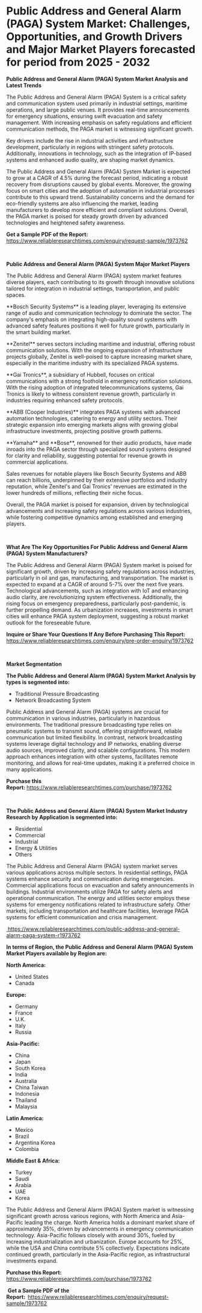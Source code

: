 <p><h1>Public Address and General Alarm (PAGA) System Market: Challenges, Opportunities, and Growth Drivers and Major Market Players forecasted for period from 2025 - 2032</h1></p><p><strong>Public Address and General Alarm (PAGA) System Market Analysis and Latest Trends</strong></p>
<p><p>The Public Address and General Alarm (PAGA) System is a critical safety and communication system used primarily in industrial settings, maritime operations, and large public venues. It provides real-time announcements for emergency situations, ensuring swift evacuation and safety management. With increasing emphasis on safety regulations and efficient communication methods, the PAGA market is witnessing significant growth. </p><p>Key drivers include the rise in industrial activities and infrastructure development, particularly in regions with stringent safety protocols. Additionally, innovations in technology, such as the integration of IP-based systems and enhanced audio quality, are shaping market dynamics. </p><p>The Public Address and General Alarm (PAGA) System Market is expected to grow at a CAGR of 4.5% during the forecast period, indicating a robust recovery from disruptions caused by global events. Moreover, the growing focus on smart cities and the adoption of automation in industrial processes contribute to this upward trend. Sustainability concerns and the demand for eco-friendly systems are also influencing the market, leading manufacturers to develop more efficient and compliant solutions. Overall, the PAGA market is poised for steady growth driven by advanced technologies and heightened safety awareness.</p></p>
<p><strong>Get a Sample PDF of the Report:&nbsp;</strong> <a href="https://www.reliableresearchtimes.com/enquiry/request-sample/1973762?utm_campaign=3325&utm_medium=2&utm_source=Github&utm_content=ia&utm_term=12042025&utm_id=public-address-and-general-alarm-paga-system">https://www.reliableresearchtimes.com/enquiry/request-sample/1973762</a></p>
<p>&nbsp;</p>
<p><strong>Public Address and General Alarm (PAGA) System Major Market Players</strong></p>
<p><p>The Public Address and General Alarm (PAGA) system market features diverse players, each contributing to its growth through innovative solutions tailored for integration in industrial settings, transportation, and public spaces.</p><p>**Bosch Security Systems** is a leading player, leveraging its extensive range of audio and communication technology to dominate the sector. The company's emphasis on integrating high-quality sound systems with advanced safety features positions it well for future growth, particularly in the smart building market.</p><p>**Zenitel** serves sectors including maritime and industrial, offering robust communication solutions. With the ongoing expansion of infrastructure projects globally, Zenitel is well-poised to capture increasing market share, especially in the maritime industry with its specialized PAGA systems.</p><p>**Gai Tronics**, a subsidiary of Hubbell, focuses on critical communications with a strong foothold in emergency notification solutions. With the rising adoption of integrated telecommunications systems, Gai Tronics is likely to witness consistent revenue growth, particularly in industries requiring enhanced safety protocols.</p><p>**ABB (Cooper Industries)** integrates PAGA systems with advanced automation technologies, catering to energy and utility sectors. Their strategic expansion into emerging markets aligns with growing global infrastructure investments, projecting positive growth patterns.</p><p>**Yamaha** and **Bose**, renowned for their audio products, have made inroads into the PAGA sector through specialized sound systems designed for clarity and reliability, suggesting potential for revenue growth in commercial applications.</p><p>Sales revenues for notable players like Bosch Security Systems and ABB can reach billions, underpinned by their extensive portfolios and industry reputation, while Zenitel's and Gai Tronics' revenues are estimated in the lower hundreds of millions, reflecting their niche focus.</p><p>Overall, the PAGA market is poised for expansion, driven by technological advancements and increasing safety regulations across various industries, while fostering competitive dynamics among established and emerging players.</p></p>
<p>&nbsp;</p>
<p><strong>What Are The Key Opportunities For Public Address and General Alarm (PAGA) System Manufacturers?</strong></p>
<p><p>The Public Address and General Alarm (PAGA) System market is poised for significant growth, driven by increasing safety regulations across industries, particularly in oil and gas, manufacturing, and transportation. The market is expected to expand at a CAGR of around 5-7% over the next five years. Technological advancements, such as integration with IoT and enhancing audio clarity, are revolutionizing system effectiveness. Additionally, the rising focus on emergency preparedness, particularly post-pandemic, is further propelling demand. As urbanization increases, investments in smart cities will enhance PAGA system deployment, suggesting a robust market outlook for the foreseeable future.</p></p>
<p><strong>Inquire or Share Your Questions If Any Before Purchasing This Report:</strong> <a href="https://www.reliableresearchtimes.com/enquiry/pre-order-enquiry/1973762?utm_campaign=3325&utm_medium=2&utm_source=Github&utm_content=ia&utm_term=12042025&utm_id=public-address-and-general-alarm-paga-system">https://www.reliableresearchtimes.com/enquiry/pre-order-enquiry/1973762</a></p>
<p>&nbsp;</p>
<p><strong>Market Segmentation</strong></p>
<p><strong>The Public Address and General Alarm (PAGA) System Market Analysis by types is segmented into:</strong></p>
<p><ul><li>Traditional Pressure Broadcasting</li><li>Network Broadcasting System</li></ul></p>
<p><p>Public Address and General Alarm (PAGA) systems are crucial for communication in various industries, particularly in hazardous environments. The traditional pressure broadcasting type relies on pneumatic systems to transmit sound, offering straightforward, reliable communication but limited flexibility. In contrast, network broadcasting systems leverage digital technology and IP networks, enabling diverse audio sources, improved clarity, and scalable configurations. This modern approach enhances integration with other systems, facilitates remote monitoring, and allows for real-time updates, making it a preferred choice in many applications.</p></p>
<p><strong>Purchase this Report:&nbsp;</strong><a href="https://www.reliableresearchtimes.com/purchase/1973762?utm_campaign=3325&utm_medium=2&utm_source=Github&utm_content=ia&utm_term=12042025&utm_id=public-address-and-general-alarm-paga-system">https://www.reliableresearchtimes.com/purchase/1973762</a></p>
<p>&nbsp;</p>
<p><strong>The Public Address and General Alarm (PAGA) System Market Industry Research by Application is segmented into:</strong></p>
<p><ul><li>Residential</li><li>Commercial</li><li>Industrial</li><li>Energy & Utilities</li><li>Others</li></ul></p>
<p><p>The Public Address and General Alarm (PAGA) system market serves various applications across multiple sectors. In residential settings, PAGA systems enhance security and communication during emergencies. Commercial applications focus on evacuation and safety announcements in buildings. Industrial environments utilize PAGA for safety alerts and operational communication. The energy and utilities sector employs these systems for emergency notifications related to infrastructure safety. Other markets, including transportation and healthcare facilities, leverage PAGA systems for efficient communication and crisis management.</p></p>
<p><a href="https://www.reliableresearchtimes.com/public-address-and-general-alarm-paga-system-r1973762?utm_campaign=3325&utm_medium=2&utm_source=Github&utm_content=ia&utm_term=12042025&utm_id=public-address-and-general-alarm-paga-system">&nbsp;https://www.reliableresearchtimes.com/public-address-and-general-alarm-paga-system-r1973762</a></p>
<p><strong>In terms of Region, the Public Address and General Alarm (PAGA) System Market Players available by Region are:</strong></p>
<p>
    <p> <strong> North America: </strong>
        <ul>
            <li>United States</li>
            <li>Canada</li>
        </ul>
        </p> 
    <p> <strong> Europe: </strong>
        <ul>
            <li>Germany</li>
            <li>France</li>
            <li>U.K.</li>
            <li>Italy</li>
            <li>Russia</li>
        </ul>
        </p> 
    <p> <strong> Asia-Pacific: </strong>
        <ul>
            <li>China</li>
            <li>Japan</li>
            <li>South Korea</li>
            <li>India</li>
            <li>Australia</li>
            <li>China Taiwan</li>
            <li>Indonesia</li>
            <li>Thailand</li>
            <li>Malaysia</li>
        </ul>
        </p> 
    <p> <strong> Latin America: </strong>
        <ul>
            <li>Mexico</li>
            <li>Brazil</li>
            <li>Argentina Korea</li>
            <li>Colombia</li>
        </ul>
        </p> 
    <p> <strong> Middle East & Africa: </strong>
        <ul>
            <li>Turkey</li>
            <li>Saudi</li>
            <li>Arabia</li>
            <li>UAE</li>
            <li>Korea</li>
        </ul>
    </p>
    </p>
<p><p>The Public Address and General Alarm (PAGA) System market is witnessing significant growth across various regions, with North America and Asia-Pacific leading the charge. North America holds a dominant market share of approximately 35%, driven by advancements in emergency communication technology. Asia-Pacific follows closely with around 30%, fueled by increasing industrialization and urbanization. Europe accounts for 25%, while the USA and China contribute 5% collectively. Expectations indicate continued growth, particularly in the Asia-Pacific region, as infrastructural investments expand.</p></p>
<p><strong>Purchase this Report: </strong><a href="https://www.reliableresearchtimes.com/purchase/1973762?utm_campaign=3325&utm_medium=2&utm_source=Github&utm_content=ia&utm_term=12042025&utm_id=public-address-and-general-alarm-paga-system">https://www.reliableresearchtimes.com/purchase/1973762</a></p>
<p>&nbsp;<strong>Get a Sample PDF of the Report:&nbsp;&nbsp;</strong><a href="https://www.reliableresearchtimes.com/enquiry/request-sample/1973762?utm_campaign=3325&utm_medium=2&utm_source=Github&utm_content=ia&utm_term=12042025&utm_id=public-address-and-general-alarm-paga-system">https://www.reliableresearchtimes.com/enquiry/request-sample/1973762</a></p>
<p><strong></strong></p>
<p><p></p><p></p><p></p></p>
